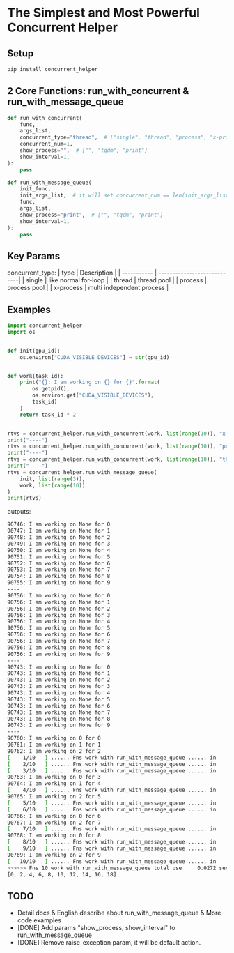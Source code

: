 The Simplest and Most Powerful Concurrent Helper
===============

Setup
----------
```bash
pip install concurrent_helper
```


2 Core Functions: run_with_concurrent & run_with_message_queue
----------

```python
def run_with_concurrent(
    func,
    args_list,
    concurrent_type="thread",  # ["single", "thread", "process", "x-process"]
    concurrent_num=1,
    show_process="",  # ["", "tqdm", "print"]
    show_interval=1,
):
    pass

def run_with_message_queue(
    init_func,
    init_args_list,  # it will set concurrent_num == len(init_args_list)
    func,
    args_list,
    show_process="print",  # ["", "tqdm", "print"]
    show_interval=1,
):
    pass
```


Key Params
----------

concurrent_type:
| type        | Description                 |
| ----------- | ----------------------------|
| single      | like normal for-loop        |
| thread      | thread pool                 |
| process     | process pool                |
| x-process   | multi independent process   |


Examples
----------
```python
import concurrent_helper
import os


def init(gpu_id):
    os.environ["CUDA_VISIBLE_DEVICES"] = str(gpu_id)


def work(task_id):
    print("{}: I am working on {} for {}".format(
        os.getpid(),
        os.environ.get("CUDA_VISIBLE_DEVICES"),
        task_id)
    )
    return task_id * 2


rtvs = concurrent_helper.run_with_concurrent(work, list(range(10)), "x-process")
print("----")
rtvs = concurrent_helper.run_with_concurrent(work, list(range(10)), "process")
print("----")
rtvs = concurrent_helper.run_with_concurrent(work, list(range(10)), "thread")
print("----")
rtvs = concurrent_helper.run_with_message_queue(
    init, list(range(3)), 
    work, list(range(10))
)
print(rtvs)
```

outputs:
```bash
90746: I am working on None for 0
90747: I am working on None for 1
90748: I am working on None for 2
90749: I am working on None for 3
90750: I am working on None for 4
90751: I am working on None for 5
90752: I am working on None for 6
90753: I am working on None for 7
90754: I am working on None for 8
90755: I am working on None for 9
----
90756: I am working on None for 0
90756: I am working on None for 1
90756: I am working on None for 2
90756: I am working on None for 3
90756: I am working on None for 4
90756: I am working on None for 5
90756: I am working on None for 6
90756: I am working on None for 7
90756: I am working on None for 8
90756: I am working on None for 9
----
90743: I am working on None for 0
90743: I am working on None for 1
90743: I am working on None for 2
90743: I am working on None for 3
90743: I am working on None for 4
90743: I am working on None for 5
90743: I am working on None for 6
90743: I am working on None for 7
90743: I am working on None for 8
90743: I am working on None for 9
----
90760: I am working on 0 for 0
90761: I am working on 1 for 1
90762: I am working on 2 for 2
[    1/10   ] ...... Fns work with run_with_message_queue ...... in     0.0073 seconds.
[    2/10   ] ...... Fns work with run_with_message_queue ...... in     0.0068 seconds.
[    3/10   ] ...... Fns work with run_with_message_queue ...... in     0.0067 seconds.
90763: I am working on 0 for 3
90764: I am working on 1 for 4
[    4/10   ] ...... Fns work with run_with_message_queue ...... in     0.0055 seconds.
90765: I am working on 2 for 5
[    5/10   ] ...... Fns work with run_with_message_queue ...... in     0.0053 seconds.
[    6/10   ] ...... Fns work with run_with_message_queue ...... in     0.0054 seconds.
90766: I am working on 0 for 6
90767: I am working on 2 for 7
[    7/10   ] ...... Fns work with run_with_message_queue ...... in     0.0051 seconds.
90768: I am working on 0 for 8
[    8/10   ] ...... Fns work with run_with_message_queue ...... in     0.0053 seconds.
[    9/10   ] ...... Fns work with run_with_message_queue ...... in     0.0053 seconds.
90769: I am working on 2 for 9
[   10/10   ] ...... Fns work with run_with_message_queue ...... in     0.0050 seconds.
>>>>>> Fns 10 work with run_with_message_queue total use     0.0272 seconds.
[0, 2, 4, 6, 8, 10, 12, 14, 16, 18]
```


TODO
----------

- Detail docs & English describe about run_with_message_queue & More code examples
- [DONE] Add params "show_process, show_interval" to run_with_message_queue
- [DONE] Remove raise_exception param, it will be default action.
